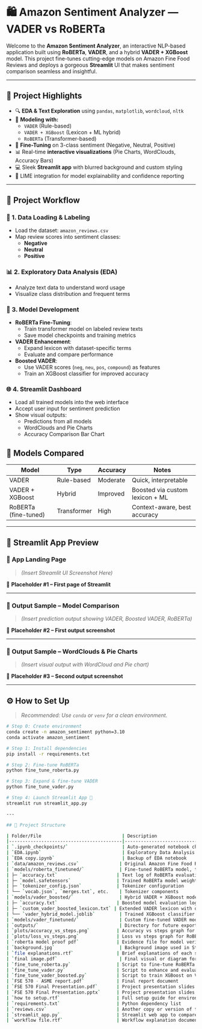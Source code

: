 # 🛍️ Amazon Sentiment Analyzer — VADER vs RoBERTa

Welcome to the **Amazon Sentiment Analyzer**, an interactive NLP-based application built using **RoBERTa**, **VADER**, and a hybrid **VADER + XGBoost** model. This project fine-tunes cutting-edge models on Amazon Fine Food Reviews and deploys a gorgeous **Streamlit** UI that makes sentiment comparison seamless and insightful.

---

## 🎯 Project Highlights

- 🔍 **EDA & Text Exploration** using `pandas`, `matplotlib`, `wordcloud`, `nltk`
- 🤖 **Modeling with:**
  - `VADER` (Rule-based)
  - `VADER + XGBoost` (Lexicon + ML hybrid)
  - `RoBERTa` (Transformer-based)
- 🧠 **Fine-Tuning** on 3-class sentiment (Negative, Neutral, Positive)
- 📊 Real-time **interactive visualizations** (Pie Charts, WordClouds, Accuracy Bars)
- 💻 Sleek **Streamlit app** with blurred background and custom styling
- 🧾 LIME integration for model explainability and confidence reporting

---


## 🔄 Project Workflow

### 📁 1. Data Loading & Labeling
- Load the dataset: `amazon_reviews.csv`
- Map review scores into sentiment classes:
  - **Negative**
  - **Neutral**
  - **Positive**

### 📊 2. Exploratory Data Analysis (EDA)
- Analyze text data to understand word usage
- Visualize class distribution and frequent terms

### 🤖 3. Model Development
- **RoBERTa Fine-Tuning**:
  - Train transformer model on labeled review texts
  - Save model checkpoints and training metrics
- **VADER Enhancement**:
  - Expand lexicon with dataset-specific terms
  - Evaluate and compare performance
- **Boosted VADER**:
  - Use VADER scores (`neg`, `neu`, `pos`, `compound`) as features
  - Train an XGBoost classifier for improved accuracy

### 🌐 4. Streamlit Dashboard
- Load all trained models into the web interface
- Accept user input for sentiment prediction
- Show visual outputs:
  - Predictions from all models
  - WordClouds and Pie Charts
  - Accuracy Comparison Bar Chart
  


## 🧪 Models Compared

| Model                | Type          | Accuracy | Notes                             |
|---------------------|---------------|----------|------------------------------------|
| VADER               | Rule-based    | Moderate | Quick, interpretable               |
| VADER + XGBoost     | Hybrid        | Improved | Boosted via custom lexicon + ML    |
| RoBERTa (fine-tuned)| Transformer   | High     | Context-aware, best accuracy       |

---

## 📸 Streamlit App Preview

### 🔹 App Landing Page  
> _(Insert Streamlit UI Screenshot Here)_

📌 **Placeholder #1 – First page of Streamlit**

---

### 🔹 Output Sample – Model Comparison  
> _(Insert prediction output showing VADER, Boosted VADER, RoBERTa)_

📌 **Placeholder #2 – First output screenshot**

---

### 🔹 Output Sample – WordClouds & Pie Charts  
> _(Insert visual output with WordCloud and Pie chart)_

📌 **Placeholder #3 – Second output screenshot**

---

## ⚙️ How to Set Up

> _Recommended: Use `conda` or `venv` for a clean environment._

```bash
# Step 0: Create environment
conda create -n amazon_sentiment python=3.10
conda activate amazon_sentiment

# Step 1: Install dependencies
pip install -r requirements.txt

# Step 2: Fine-tune RoBERTa
python fine_tune_roberta.py

# Step 3: Expand & fine-tune VADER
python fine_tune_vader.py

# Step 4: Launch Streamlit App 🚀
streamlit run streamlit_app.py

---

## 📁 Project Structure

| Folder/File                              | Description                                                                 |
|------------------------------------------|-----------------------------------------------------------------------------|
| `.ipynb_checkpoints/`                    | Auto-generated notebook checkpoints                                        |
| `EDA.ipynb`                              | Exploratory Data Analysis notebook                                         |
| `EDA copy.ipynb`                         | Backup of EDA notebook                                                     |
| `data/amazon_reviews.csv`               | Original Amazon Fine Food Reviews dataset                                 |
| `models/roberta_finetuned/`             | Fine-tuned RoBERTa model, tokenizer, and config files                     |
| ├─ `accuracy.txt`                      | Text log of RoBERTa evaluation accuracy                                   |
| ├─ `model.safetensors`                 | Trained RoBERTa model weights                                              |
| ├─ `tokenizer_config.json`             | Tokenizer configuration                                                    |
| └── `vocab.json`, `merges.txt`, etc.    | Tokenizer components                                                       |
| `models/vader_boosted/`                 | Hybrid VADER + XGBoost model and custom lexicon                           |
| ├─ `accuracy.txt`                      | Boosted model evaluation log                                               |
| ├─ `custom_vader_boosted_lexicon.txt` | Extended VADER lexicon with domain-specific terms                         |
| └── `vader_hybrid_model.joblib`         | Trained XGBoost classifier on VADER scores                                |
| `models/vader_finetuned/`               | Custom fine-tuned VADER model output                                      |
| `outputs/`                              | Directory for future exported results or logs                             |
| `plots/accuracy_vs_steps.png`          | Accuracy vs steps graph for RoBERTa                                       |
| `plots/loss_vs_steps.png`              | Loss vs steps graph for RoBERTa                                           |
| `roberta model proof pdf`              | Evidence file for model verification                                      |
| `background.jpg`                        | Background image used in Streamlit UI                                     |
| `file explanations.rtf`                | Brief explanations of each script/module                                  |
| `final image.pdf`                       | Final visual or diagram for presentation                                  |
| `fine_tune_roberta.py`                 | Script to fine-tune RoBERTa on the dataset                                |
| `fine_tune_vader.py`                   | Script to enhance and evaluate VADER                                      |
| `fine_tune_vader_boosted.py`           | Script to train XGBoost on VADER scores                                   |
| `FSE 570 - ASME report.pdf`            | Final report document                                                      |
| `FSE 570 Final Presentation.pdf`       | Project presentation slides (PDF)                                         |
| `FSE 570 Final Presentation.pptx`      | Project presentation slides (PPTX)                                        |
| `how to setup.rtf`                     | Full setup guide for environment and scripts                              |
| `requirements.txt`                     | Python dependency list                                                     |
| `reviews.csv`                          | Another copy or version of the reviews dataset                            |
| `streamlit_app.py`                     | Streamlit web app to compare model predictions                            |
| `workflow file.rtf`                    | Workflow explanation document                                              |

